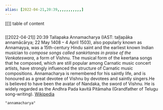 ```yaml
---
alias: [2022-04-21,20:39,,,,,,,,,,,]
---
```

[[]]
table of content
```toc
```

[[2022-04-21]] 20:39
Tallapaka Annamacharya (IAST: taḷḷapāka annamācārya; 22 May 1408 – 4 April 1503), also popularly known as Annamayya, was a 15th-century Hindu saint and the earliest known Indian musician to *compose songs called sankirtanas in praise of the Venkateswara*, a form of Vishnu. The musical form of the keertana songs that he composed, which are still popular among Carnatic music concert artists, have strongly influenced the structure of Carnatic music compositions. Annamacharya is remembered for his saintly life, and is honoured as a great devotee of Vishnu by devotees and saintly singers.He is believed to have been the avatar of Nandaka, the sword of Vishnu. He is widely regarded as the Andhra Pada kavitā Pitāmaha (Grandfather of Telugu song-writing).
[Wikipedia](https://en.wikipedia.org/wiki/Annamacharya)
```query
"annamacharya"
```